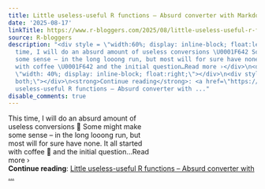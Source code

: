 ```yaml
---
title: Little useless-useful R functions – Absurd converter with Markdown report
date: '2025-08-17'
linkTitle: https://www.r-bloggers.com/2025/08/little-useless-useful-r-functions-absurd-converter-with-markdown-report/
source: R-bloggers
description: "<div style = \"width:60%; display: inline-block; float:left; \"> This
  time, I will do an absurd amount of useless conversions \U0001F642 Some might make
  some sense – in the long looong run, but most will for sure have none. It all started
  with coffee \U0001F642 and the initial question…Read more ›</div>\n<div style =
  \"width: 40%; display: inline-block; float:right;\"></div>\n<div style=\"clear:
  both;\"></div>\n<strong>Continue reading</strong>: <a href=\"https://www.r-bloggers.com/2025/08/little-useless-useful-r-functions-absurd-converter-with-markdown-report/\">Little
  useless-useful R functions – Absurd converter with ..."
disable_comments: true
---
```

<div style = "width:60%; display: inline-block; float:left; "> This time, I will do an absurd amount of useless conversions 🙂 Some might make some sense – in the long looong run, but most will for sure have none. It all started with coffee 🙂 and the initial question…Read more ›</div>
<div style = "width: 40%; display: inline-block; float:right;"></div>
<div style="clear: both;"></div>
<strong>Continue reading</strong>: <a href="https://www.r-bloggers.com/2025/08/little-useless-useful-r-functions-absurd-converter-with-markdown-report/">Little useless-useful R functions – Absurd converter with ...